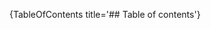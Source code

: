 [//]: # (This file was generated from: doc/template/Home.mdt using the documentation_builder package on: 2021-09-09 22:26:29.117938.)
{TableOfContents title='## Table of contents'}